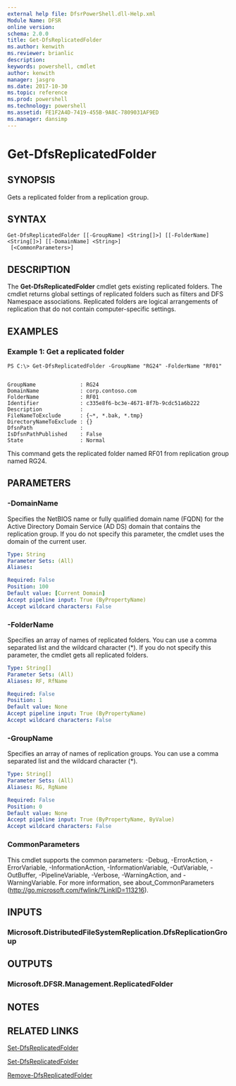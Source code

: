 ```yaml
---
external help file: DfsrPowerShell.dll-Help.xml
Module Name: DFSR
online version: 
schema: 2.0.0
title: Get-DfsReplicatedFolder
ms.author: kenwith
ms.reviewer: brianlic
description: 
keywords: powershell, cmdlet
author: kenwith
manager: jasgro
ms.date: 2017-10-30
ms.topic: reference
ms.prod: powershell
ms.technology: powershell
ms.assetid: FE1F2A4D-7419-455B-9A8C-7809031AF9ED
ms.manager: dansimp
---
```


# Get-DfsReplicatedFolder

## SYNOPSIS
Gets a replicated folder from a replication group.

## SYNTAX

```
Get-DfsReplicatedFolder [[-GroupName] <String[]>] [[-FolderName] <String[]>] [[-DomainName] <String>]
 [<CommonParameters>]
```

## DESCRIPTION
The **Get-DfsReplicatedFolder** cmdlet gets existing replicated folders.
The cmdlet returns global settings of replicated folders such as filters and DFS Namespace associations.
Replicated folders are logical arrangements of replication that do not contain computer-specific settings.

## EXAMPLES

### Example 1: Get a replicated folder
```
PS C:\> Get-DfsReplicatedFolder -GroupName "RG24" -FolderName "RF01"


GroupName              : RG24
DomainName             : corp.contoso.com
FolderName             : RF01
Identifier             : c335e8f6-bc3e-4671-8f7b-9cdc51a6b222
Description            :
FileNameToExclude      : {~*, *.bak, *.tmp}
DirectoryNameToExclude : {}
DfsnPath               :
IsDfsnPathPublished    : False
State                  : Normal
```

This command gets the replicated folder named RF01 from replication group named RG24.

## PARAMETERS

### -DomainName
Specifies the NetBIOS name or fully qualified domain name (FQDN) for the Active Directory Domain Service (AD DS) domain that contains the replication group.
If you do not specify this parameter, the cmdlet uses the domain of the current user.

```yaml
Type: String
Parameter Sets: (All)
Aliases: 

Required: False
Position: 100
Default value: [Current Domain]
Accept pipeline input: True (ByPropertyName)
Accept wildcard characters: False
```

### -FolderName
Specifies an array of names of replicated folders.
You can use a comma separated list and the wildcard character (*).
If you do not specify this parameter, the cmdlet gets all replicated folders.

```yaml
Type: String[]
Parameter Sets: (All)
Aliases: RF, RfName

Required: False
Position: 1
Default value: None
Accept pipeline input: True (ByPropertyName)
Accept wildcard characters: False
```

### -GroupName
Specifies an array of names of replication groups.
You can use a comma separated list and the wildcard character (*).

```yaml
Type: String[]
Parameter Sets: (All)
Aliases: RG, RgName

Required: False
Position: 0
Default value: None
Accept pipeline input: True (ByPropertyName, ByValue)
Accept wildcard characters: False
```

### CommonParameters
This cmdlet supports the common parameters: -Debug, -ErrorAction, -ErrorVariable, -InformationAction, -InformationVariable, -OutVariable, -OutBuffer, -PipelineVariable, -Verbose, -WarningAction, and -WarningVariable. For more information, see about_CommonParameters (http://go.microsoft.com/fwlink/?LinkID=113216).

## INPUTS

### Microsoft.DistributedFileSystemReplication.DfsReplicationGroup

## OUTPUTS

### Microsoft.DFSR.Management.ReplicatedFolder

## NOTES

## RELATED LINKS

[Set-DfsReplicatedFolder](./Set-DfsReplicatedFolder.md)

[Set-DfsReplicatedFolder](./Set-DfsReplicatedFolder.md)

[Remove-DfsReplicatedFolder](./Remove-DfsReplicatedFolder.md)


